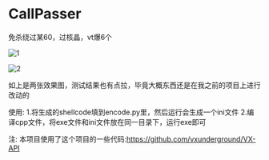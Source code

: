 # CallPasser
免杀绕过某60，过核晶，vt爆6个

![1](https://github.com/wz-wsl/CallPasser/blob/main/pic/1.PNG)

![2](https://github.com/wz-wsl/CallPasser/blob/main/pic/2.PNG)

如上是两张效果图，测试结果也有点拉，毕竟大概东西还是在我之前的项目上进行改动的

使用:
1.将生成的shellcode填到encode.py里，然后运行会生成一个ini文件
2.编译cpp文件，将exe文件和ini文件放在同一目录下，运行exe即可

注:
本项目使用了这个项目的一些代码:https://github.com/vxunderground/VX-API
